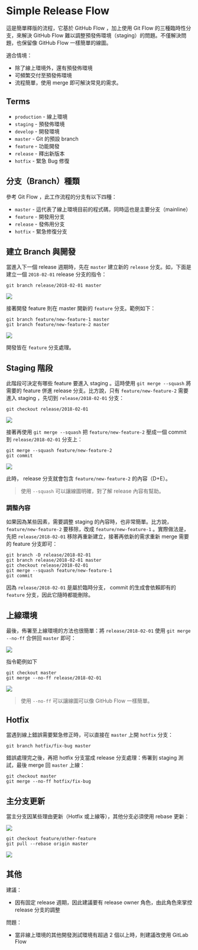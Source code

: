 # Simple Release Flow

這是簡單釋版的流程，它基於 GitHub Flow ，加上使用 Git Flow 的三種臨時性分支，來解決 GitHub Flow 難以調整預發佈環境（staging）的問題。不僅解決問題，也保留像 GitHub Flow 一樣簡單的線圖。

適合情境：

* 除了線上環境外，還有預發佈環境
* 可頻繁交付至預發佈環境
* 流程簡單，使用 merge 即可解決常見的需求。

## Terms

* `production` - 線上環境
* `staging` - 預發佈環境
* `develop` - 開發環境
* `master` - Git 的預設 branch
* `feature` - 功能開發
* `release` - 釋出新版本 
* `hotfix` - 緊急 Bug 修復

## 分支（Branch）種類

參考 Git Flow ，此工作流程的分支有以下四種：

* `master` - 這代表了線上環境目前的程式碼，同時這也是主要分支（mainline）
* `feature` - 開發用分支
* `release` - 發佈用分支
* `hotfix` - 緊急修復分支 

## 建立 Branch 與開發

當進入下一個 release 週期時，先在 `master` 建立新的 `release` 分支。如，下面是建立一個 `2018-02-01` release 分支的指令：

    git branch release/2018-02-01 master

![](images/simple-release-init-release.svg)

接著開發 feature 則在 master 開新的 `feature` 分支。範例如下：

    git branch feature/new-feature-1 master
    git branch feature/new-feature-2 master

![](images/simple-release-init-feature.svg)

開發皆在 `feature` 分支處理。

## Staging 階段

此階段可決定有哪些 feature 要進入 staging 。這時使用 `git merge --squash` 將需要的 feature 併進 release 分支。比方說，只有 `feature/new-feature-2` 需要進入 staging ，先切到 `release/2018-02-01` 分支：

    git checkout release/2018-02-01

![](images/simple-release-staging-before.svg)

接著再使用 `git merge --squash` 把 `feature/new-feature-2` 壓成一個 commit 到 `release/2018-02-01` 分支上：

    git merge --squash feature/new-feature-2
    git commit

![](images/simple-release-staging-after.svg)

此時， release 分支就會包含 `feature/new-feature-2` 的內容（D+E）。

> 使用 `--squash` 可以讓線圖明確，對了解 release 內容有幫助。

### 調整內容

如果因為某些因素，需要調整 staging 的內容時，也非常簡單。比方說， `feature/new-feature-2` 要移除，改成 `feature/new-feature-1` 。實際做法是，先把 `release/2018-02-01` 移除再重新建立，接著再依新的需求重新 merge 需要的 feature 分支即可：

    git branch -D release/2018-02-01
    git branch release/2018-02-01 master
    git checkout release/2018-02-01
    git merge --squash feature/new-feature-1
    git commit

因為 `release/2018-02-01` 是屬於臨時分支， commit 的生成會依賴即有的 `feature` 分支，因此它隨時都能刪除。

## 上線環境

最後，佈署至上線環境的方法也很簡單：將 `release/2018-02-01` 使用 `git merge --no-ff` 合併回 `master` 即可：

![](images/simple-release-production-before.svg)

指令範例如下

    git checkout master
    git merge --no-ff release/2018-02-01

![](images/simple-release-production-after.svg)

> 使用 `--no-ff` 可以讓線圖可以像 GitHub Flow 一樣簡單。

## Hotfix

當遇到線上錯誤需要緊急修正時，可以直接在 `master` 上開 `hotfix` 分支：

    git branch hotfix/fix-bug master

錯誤處理完之後，再把 hotfix 分支當成 release 分支處理：佈署到 staging 測試，最後 merge 回 `master` 上線：

    git checkout master
    git merge --no-ff hotfix/fix-bug

## 主分支更新

當主分支因某些理由更新（Hotfix 或上線等），其他分支必須使用 rebase 更新：

![](images/simple-release-update-before.svg)

    git checkout feature/other-feature
    git pull --rebase origin master

![](images/simple-release-update-after.svg)

## 其他

建議：

* 因有固定 release 週期，因此建議要有 release owner 角色，由此角色來掌控 release 分支的調整

問題：

* 當非線上環境的其他開發測試環境有超過 2 個以上時，則建議改使用 GitLab Flow
